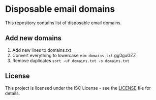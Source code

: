 # Disposable email domains

This repository contains list of disposable email domains.

## Add new domains
1. Add new lines to domains.txt
2. Convert everything to lowercase
   `vim domains.txt` gg0guGZZ
3. Remove duplicates `sort -uf domains.txt -o domains.txt`


## License

This project is licensed under the ISC License - see the [LICENSE](LICENSE) file for details.
